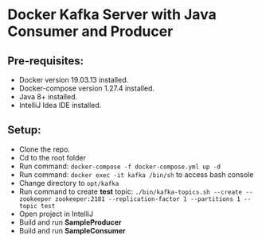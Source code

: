 # Docker Kafka Server with Java Consumer and Producer

## Pre-requisites:
- Docker version 19.03.13 installed.
- Docker-compose version 1.27.4 installed.
- Java 8+ installed.
- IntelliJ Idea IDE installed.

## Setup:
- Clone the repo.
- Cd to the root folder
- Run command:
`docker-compose -f docker-compose.yml up -d`
- Run command: `docker exec -it kafka /bin/sh` to access bash console
- Change directory to `opt/kafka`
- Run command to create **test** topic: 
`./bin/kafka-topics.sh --create --zookeeper zookeeper:2181 --replication-factor 1 --partitions 1 --topic test`
- Open project in IntelliJ
- Build and run **SampleProducer**
- Build and run **SampleConsumer**
